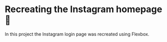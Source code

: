 # Recreating the Instagram homepage :eyes:

In this project the Instagram login page was recreated using Flexbox.